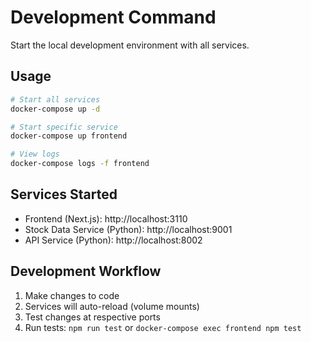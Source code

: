 # Development Command

Start the local development environment with all services.

## Usage
```bash
# Start all services
docker-compose up -d

# Start specific service
docker-compose up frontend

# View logs
docker-compose logs -f frontend
```

## Services Started
- Frontend (Next.js): http://localhost:3110
- Stock Data Service (Python): http://localhost:9001
- API Service (Python): http://localhost:8002

## Development Workflow
1. Make changes to code
2. Services will auto-reload (volume mounts)
3. Test changes at respective ports
4. Run tests: `npm run test` or `docker-compose exec frontend npm test`